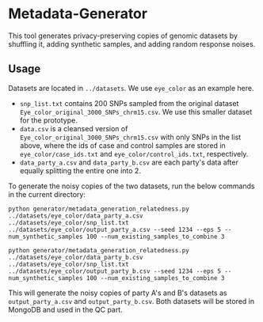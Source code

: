 # Metadata-Generator
This tool generates privacy-preserving copies of genomic datasets by shuffling it, adding synthetic samples, and adding random response noises.

## Usage
Datasets are located in `../datasets`. We use `eye_color` as an example here. 
- `snp_list.txt` contains 200 SNPs sampled from the original dataset `Eye_color_original_3000_SNPs_chrm15.csv`. We use this smaller dataset for the prototype.
- `data.csv` is a cleansed version of `Eye_color_original_3000_SNPs_chrm15.csv` with only SNPs in the list above, where the ids of case and control samples are stored in `eye_color/case_ids.txt` and `eye_color/control_ids.txt`, respectively. 
- `data_party_a.csv` and `data_party_b.csv` are each party's data after equally splitting the entire one into 2.

To generate the noisy copies of the two datasets, run the below commands in the current directory:

```
python generator/metadata_generation_relatedness.py ../datasets/eye_color/data_party_a.csv ../datasets/eye_color/snp_list.txt ../datasets/eye_color/output_party_a.csv --seed 1234 --eps 5 --num_synthetic_samples 100 --num_existing_samples_to_combine 3

python generator/metadata_generation_relatedness.py ../datasets/eye_color/data_party_b.csv ../datasets/eye_color/snp_list.txt ../datasets/eye_color/output_party_b.csv --seed 1234 --eps 5 --num_synthetic_samples 100 --num_existing_samples_to_combine 3
```
This will generate the noisy copies of party A's and B's datasets as `output_party_a.csv` and `output_party_b.csv`. Both datasets will be stored in MongoDB and used in the QC part.